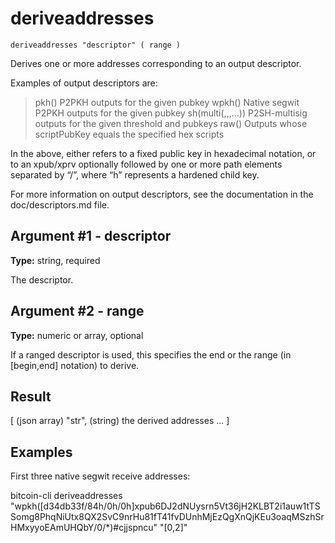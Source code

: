 # deriveaddresses

`deriveaddresses "descriptor" ( range )`

Derives one or more addresses corresponding to an output descriptor.

Examples of output descriptors are:

> pkh(<pubkey>) P2PKH outputs for the given pubkey wpkh(<pubkey>) Native segwit P2PKH outputs for the given pubkey sh(multi(<n>,<pubkey>,<pubkey>,…)) P2SH-multisig outputs for the given threshold and pubkeys raw(<hex script>) Outputs whose scriptPubKey equals the specified hex scripts

In the above, <pubkey> either refers to a fixed public key in hexadecimal notation, or to an xpub/xprv optionally followed by one or more path elements separated by “/”, where “h” represents a hardened child key.

For more information on output descriptors, see the documentation in the doc/descriptors.md file.

## Argument #1 - descriptor

**Type:** string, required

The descriptor.

## Argument #2 - range

**Type:** numeric or array, optional

If a ranged descriptor is used, this specifies the end or the range (in \[begin,end\] notation) to derive.

## Result

[           (json array)
  "str",    (string) the derived addresses
  ...
]

## Examples

First three native segwit receive addresses:

bitcoin-cli deriveaddresses "wpkh([d34db33f/84h/0h/0h]xpub6DJ2dNUysrn5Vt36jH2KLBT2i1auw1tTSSomg8PhqNiUtx8QX2SvC9nrHu81fT41fvDUnhMjEzQgXnQjKEu3oaqMSzhSrHMxyyoEAmUHQbY/0/*)#cjjspncu" "[0,2]"
